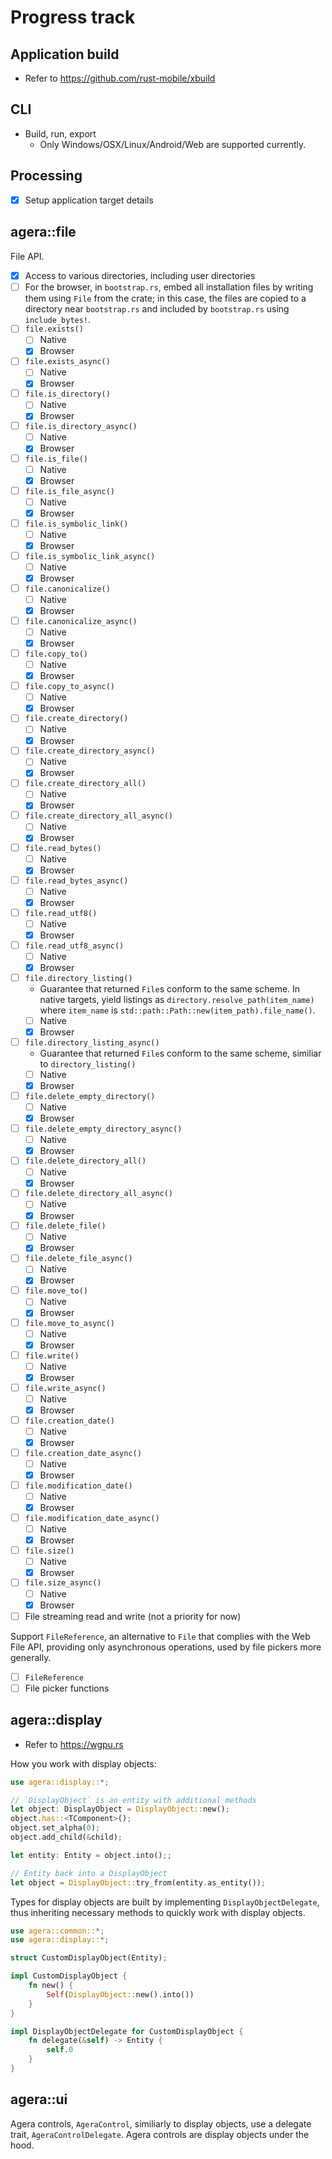 # Progress track

## Application build

- Refer to https://github.com/rust-mobile/xbuild

## CLI

- Build, run, export
  - Only Windows/OSX/Linux/Android/Web are supported currently.

## Processing

- [x] Setup application target details

## agera::file

File API.

- [x] Access to various directories, including user directories
- [ ] For the browser, in `bootstrap.rs`, embed all installation files by writing them using `File` from the crate; in this case, the files are copied to a directory near `bootstrap.rs` and included by `bootstrap.rs` using `include_bytes!`.
- [ ] `file.exists()`
  - [ ] Native
  - [x] Browser
- [ ] `file.exists_async()`
  - [ ] Native
  - [x] Browser
- [ ] `file.is_directory()`
  - [ ] Native
  - [x] Browser
- [ ] `file.is_directory_async()`
  - [ ] Native
  - [x] Browser
- [ ] `file.is_file()`
  - [ ] Native
  - [x] Browser
- [ ] `file.is_file_async()`
  - [ ] Native
  - [x] Browser
- [ ] `file.is_symbolic_link()`
  - [ ] Native
  - [x] Browser
- [ ] `file.is_symbolic_link_async()`
  - [ ] Native
  - [x] Browser
- [ ] `file.canonicalize()`
  - [ ] Native
  - [x] Browser
- [ ] `file.canonicalize_async()`
  - [ ] Native
  - [x] Browser
- [ ] `file.copy_to()`
  - [ ] Native
  - [x] Browser
- [ ] `file.copy_to_async()`
  - [ ] Native
  - [x] Browser
- [ ] `file.create_directory()`
  - [ ] Native
  - [x] Browser
- [ ] `file.create_directory_async()`
  - [ ] Native
  - [x] Browser
- [ ] `file.create_directory_all()`
  - [ ] Native
  - [x] Browser
- [ ] `file.create_directory_all_async()`
  - [ ] Native
  - [x] Browser
- [ ] `file.read_bytes()`
  - [ ] Native
  - [x] Browser
- [ ] `file.read_bytes_async()`
  - [ ] Native
  - [x] Browser
- [ ] `file.read_utf8()`
  - [ ] Native
  - [x] Browser
- [ ] `file.read_utf8_async()`
  - [ ] Native
  - [x] Browser
- [ ] `file.directory_listing()`
  - Guarantee that returned `File`s conform to the same scheme. In native targets, yield listings as `directory.resolve_path(item_name)` where `item_name` is `std::path::Path::new(item_path).file_name()`.
  - [ ] Native
  - [x] Browser
- [ ] `file.directory_listing_async()`
  - Guarantee that returned `File`s conform to the same scheme, similiar to `directory_listing()`
  - [ ] Native
  - [x] Browser
- [ ] `file.delete_empty_directory()`
  - [ ] Native
  - [x] Browser
- [ ] `file.delete_empty_directory_async()`
  - [ ] Native
  - [x] Browser
- [ ] `file.delete_directory_all()`
  - [ ] Native
  - [x] Browser
- [ ] `file.delete_directory_all_async()`
  - [ ] Native
  - [x] Browser
- [ ] `file.delete_file()`
  - [ ] Native
  - [x] Browser
- [ ] `file.delete_file_async()`
  - [ ] Native
  - [x] Browser
- [ ] `file.move_to()`
  - [ ] Native
  - [x] Browser
- [ ] `file.move_to_async()`
  - [ ] Native
  - [x] Browser
- [ ] `file.write()`
  - [ ] Native
  - [x] Browser
- [ ] `file.write_async()`
  - [ ] Native
  - [x] Browser
- [ ] `file.creation_date()`
  - [ ] Native
  - [x] Browser
- [ ] `file.creation_date_async()`
  - [ ] Native
  - [x] Browser
- [ ] `file.modification_date()`
  - [ ] Native
  - [x] Browser
- [ ] `file.modification_date_async()`
  - [ ] Native
  - [x] Browser
- [ ] `file.size()`
  - [ ] Native
  - [x] Browser
- [ ] `file.size_async()`
  - [ ] Native
  - [x] Browser
- [ ] File streaming read and write (not a priority for now)

Support `FileReference`, an alternative to `File` that complies with the Web File API, providing only asynchronous operations, used by file pickers more generally.

- [ ] `FileReference`
- [ ] File picker functions

## agera::display

- Refer to https://wgpu.rs

How you work with display objects:

```rust
use agera::display::*;

// `DisplayObject` is an entity with additional methods
let object: DisplayObject = DisplayObject::new();
object.has::<TComponent>();
object.set_alpha(0);
object.add_child(&child);

let entity: Entity = object.into();;

// Entity back into a DisplayObject
let object = DisplayObject::try_from(entity.as_entity());
```

Types for display objects are built by implementing `DisplayObjectDelegate`, thus inheriting necessary methods to quickly work with display objects.

```rust
use agera::common::*;
use agera::display::*;

struct CustomDisplayObject(Entity);

impl CustomDisplayObject {
    fn new() {
        Self(DisplayObject::new().into())
    }
}

impl DisplayObjectDelegate for CustomDisplayObject {
    fn delegate(&self) -> Entity {
        self.0
    }
}
```

## agera::ui

Agera controls, `AgeraControl`, similiarly to display objects, use a delegate trait, `AgeraControlDelegate`. Agera controls are display objects under the hood.